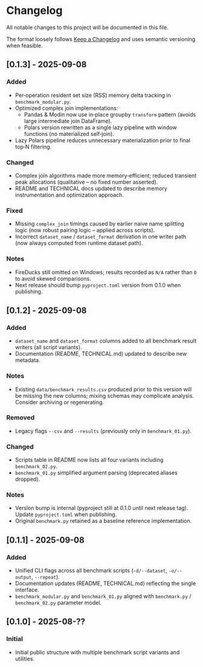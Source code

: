 # Changelog

All notable changes to this project will be documented in this file.

The format loosely follows [Keep a Changelog](https://keepachangelog.com/en/1.1.0/) and uses semantic versioning when feasible.

## [0.1.3] - 2025-09-08
### Added
- Per‑operation resident set size (RSS) memory delta tracking in `benchmark_modular.py`.
- Optimized complex join implementations:
	- Pandas & Modin now use in‑place groupby `transform` pattern (avoids large intermediate join DataFrame).
	- Polars version rewritten as a single lazy pipeline with window functions (no materialized self‑join).
- Lazy Polars pipeline reduces unnecessary materialization prior to final top‑N filtering.

### Changed
- Complex join algorithms made more memory‑efficient; reduced transient peak allocations (qualitative – no fixed number asserted).
- README and TECHNICAL docs updated to describe memory instrumentation and optimization approach.

### Fixed
- Missing `complex_join` timings caused by earlier naive name splitting logic (now robust pairing logic – applied across scripts).
- Incorrect `dataset_name` / `dataset_format` derivation in one writer path (now always computed from runtime dataset path).

### Notes
- FireDucks still omitted on Windows; results recorded as `N/A` rather than `0` to avoid skewed comparisons.
- Next release should bump `pyproject.toml` version from 0.1.0 when publishing.

## [0.1.2] - 2025-09-08
### Added
- `dataset_name` and `dataset_format` columns added to all benchmark result writers (all script variants).
- Documentation (README, TECHNICAL.md) updated to describe new metadata.

### Notes
- Existing `data/benchmark_results.csv` produced prior to this version will be missing the new columns; mixing schemas may complicate analysis. Consider archiving or regenerating.

### Removed
- Legacy flags `--csv` and `--results` (previously only in `benchmark_01.py`).

### Changed
- Scripts table in README now lists all four variants including `benchmark_02.py`.
- `benchmark_01.py` simplified argument parsing (deprecated aliases dropped).

### Notes
- Version bump is internal (pyproject still at 0.1.0 until next release tag). Update `pyproject.toml` when publishing.
- Original `benchmark.py` retained as a baseline reference implementation.

## [0.1.1] - 2025-09-08
### Added
- Unified CLI flags across all benchmark scripts (`-d/--dataset`, `-o/--output`, `--repeat`).
- Documentation updates (README, TECHNICAL.md) reflecting the single interface.
- `benchmark_modular.py` and `benchmark_01.py` aligned with `benchmark.py` / `benchmark_02.py` parameter model.

## [0.1.0] - 2025-08-??
### Initial
- Initial public structure with multiple benchmark script variants and utilities.
